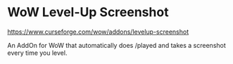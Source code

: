 # WoW Level-Up Screenshot

https://www.curseforge.com/wow/addons/levelup-screenshot

An AddOn for WoW that automatically does /played and takes a screenshot every time you level.